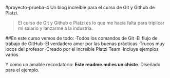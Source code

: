 #proyecto-prueba-4
Un blog increíble para el curso de Git y Github de Platzi.

> El curso de Git y Github e Platzi es lo que me hacía falta para triplicar mi salario y lanzarme a la industria.

##En este curso vemos de todo:
·Todos los comandos de Git
·El flujo de trabajo de GitHub
·El verdadero amor por las buenas prácticas
·Trucos muy locos del profesor
·Creado por el increíble Platzi Team
·Incluye ejemplos varios

Y como un amable recordatorio: **Este readme.md es un chiste**. Diseñado para el ejemplo.
